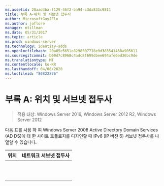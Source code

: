 ```yaml
---
ms.assetid: 28aad3ba-f129-46f2-ba94-c3da831c9811
title: 부록 A-위치 및 서브넷 접두사
author: MicrosoftGuyJFlo
ms.author: joflore
manager: mtillman
ms.date: 05/31/2017
ms.topic: article
ms.prod: windows-server
ms.technology: identity-adds
ms.openlocfilehash: 20a05e5651c8298507718e9d383541468a905611
ms.sourcegitcommit: b00d7c8968c4adc8f699dbee694afe6ed36bc9de
ms.translationtype: MT
ms.contentlocale: ko-KR
ms.lasthandoff: 04/08/2020
ms.locfileid: "80822876"
---
```

# <a name="appendix-a-locations-and-subnet-prefixes"></a>부록 A: 위치 및 서브넷 접두사

>적용 대상: Windows Server 2016, Windows Server 2012 R2, Windows Server 2012

다음 표를 사용 하 여 Windows Server 2008 Active Directory Domain Services (AD DS)에 대 한 사이트 토폴로지를 디자인할 때 IPv6 (IP 버전 6) 서브넷 접두사를 나열할 수 있습니다.  
  
|위치|네트워크 서브넷 접두사|  
|------------|-------------------------|  
|||  
|||  
|||  
|||  
|||  
|||  
|||  
|||  
|||  
|||  
|||  
  


